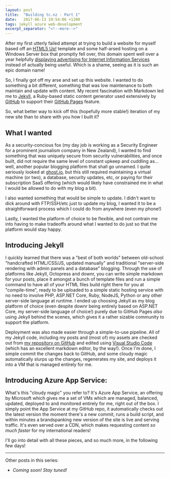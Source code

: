 ```yaml
---
layout: post
title:  "Building tc.nz - Part 1"
date:   2017-06-13 19:54:06 +1200
tags: jekyll azure web-development
excerpt_separator: "<!--more-->"
---
```


After my first utterly failed attempt at trying to build a website for myself based off an [HTML5 Up!](https://html5up.net/) template and some half-arsed hosting on a Windows Server box that promptly fell over, this domain spent well over a year helpfully [displaying advertising for Internet Information Services](https://web-beta.archive.org/web/20161009043440/tc.nz) instead of actually being useful. Which is a shame, seeing as it is such an epic domain name!

So, I finally got off my arse and set up this website. I wanted to do something a bit different, something that was low maintenance to both maintain and update with content. My recent fascination with Markdown led me to [Jekyll](https://jekyllrb.com/), a Ruby-based static content generator used extensively by [GitHub](https://github.com/) to support their [GitHub Pages](https://pages.github.com/) feature.

So, what better way to kick off this (hopefully more stable!) iteration of my new site than to share with you how I built it?

<!--more-->

## What I wanted

As a security-concious fox (my day job is working as a Security Engineer for a prominent journalism company in New Zealand), I wanted to find something that was uniquely secure from security vulnerabilities, and once built, did not require the same level of constant upkeep and cuddling as... well, another popular blogging platform that shall go unnamed. I quite seriously looked at [ghost.io](https://ghost.io), but this still required maintaining a virtual machine (or two), a database, security updates, etc, or paying for their subscription SaaS offering (which would likely have constrained me in what I would be allowed to do with my blog a bit).

I also wanted something that would be simple to update. I didn't want to dick around with FTP/SSH/etc just to update my blog, I wanted it to be a straightforward process which I could do from anywhere (even my phone!)

Lastly, I wanted the platform of choice to be flexible, and not contrain me into having to make tradeoffs around what I wanted to do just so that the platform would stay happy.

## Introducing Jekyll

I quickly learned that there was a "best of both worlds" between old-school "handcrafted HTML/CSS/JS, updated manually" and traditional "server-side rendering with admin panels and a database" blogging. Through the use of platforms like Jekyll, Octopress and downr, you can write simple markdown for your posts, place it amongst a bunch of template files and run a simple command to have all of your HTML files build right there for you at "compile-time", ready to be uploaded to a simple static hosting service with no need to involve PHP, ASP.NET Core, Ruby, NodeJS, Python or any other server-side language at runtime. I ended up choosing Jekyll as my blog platform of choice (even despite downr being entirely based on ASP.NET Core, my server-side language of choice!) purely due to GitHub Pages *also* using Jekyll behind the scenes, which gives it a rather sizable community to support the platform.

Deployment was also made easier through a simple-to-use pipeline. All of my Jekyll code, including my posts and (most of) my assets are checked out from [my repository on GitHub](https://github.com/TCFox/tc.nz) and edited using [Visual Studio Code](https://code.visualstudio.com) (which has an excellent markdown editor, by the way!). Once I'm done, I simple commit the changes back to GitHub, and some cloudy magic automatically slurps up the changes, regenerates my site, and deploys it into a VM that is managed entirely for me.

## Introducing Azure App Service:

What's this "cloudy magic" you refer to? It's Azure App Service, an offering by Microsoft which gives me a set of VMs which are managed, balanced, updated, deployed to and monitored entirely for me, right out of the box. I simply point the App Service at my GitHub repo, it automatically checks out the latest version the moment there's a new commit, runs a build script, and within minutes a brandspanking new version of the site is live and serving traffic. It's even served over a CDN, which makes requesting content *so much faster* for my international readers!

I'll go into detail with all these pieces, and so much more, in the following few days!

---

Other posts in this series:

* _Coming soon! Stay tuned!_
